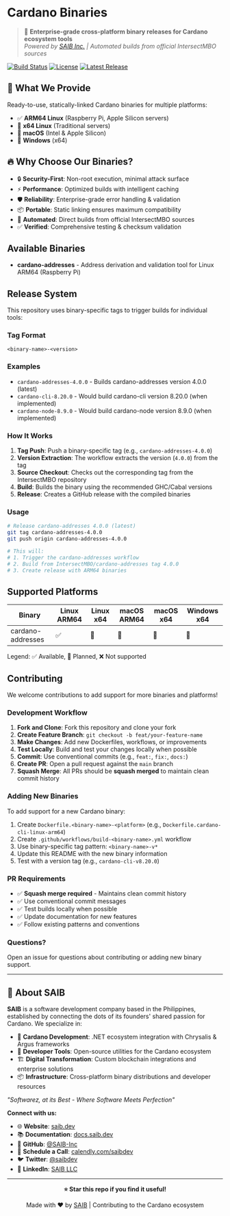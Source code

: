 # Cardano Binaries

> 🚀 **Enterprise-grade cross-platform binary releases for Cardano ecosystem tools**  
> *Powered by [SAIB Inc.](https://github.com/SAIB-Inc) | Automated builds from official IntersectMBO sources*

[![Build Status](https://github.com/SAIB-Inc/cardano-binaries/workflows/Build%20Cardano%20Addresses/badge.svg)](https://github.com/SAIB-Inc/cardano-binaries/actions)
[![License](https://img.shields.io/github/license/SAIB-Inc/cardano-binaries)](LICENSE)
[![Latest Release](https://img.shields.io/github/v/release/SAIB-Inc/cardano-binaries)](https://github.com/SAIB-Inc/cardano-binaries/releases/latest)

## 🎯 **What We Provide**

Ready-to-use, statically-linked Cardano binaries for multiple platforms:
- ✅ **ARM64 Linux** (Raspberry Pi, Apple Silicon servers)
- 🚧 **x64 Linux** (Traditional servers) 
- 🚧 **macOS** (Intel & Apple Silicon)
- 🚧 **Windows** (x64)

## 🔥 **Why Choose Our Binaries?**

- 🔒 **Security-First**: Non-root execution, minimal attack surface
- ⚡ **Performance**: Optimized builds with intelligent caching  
- 🛡️ **Reliability**: Enterprise-grade error handling & validation
- 📦 **Portable**: Static linking ensures maximum compatibility
- 🤖 **Automated**: Direct builds from official IntersectMBO sources
- ✅ **Verified**: Comprehensive testing & checksum validation

## Available Binaries

- **cardano-addresses** - Address derivation and validation tool for Linux ARM64 (Raspberry Pi)

## Release System

This repository uses binary-specific tags to trigger builds for individual tools:

### Tag Format
```
<binary-name>-<version>
```

### Examples
- `cardano-addresses-4.0.0` - Builds cardano-addresses version 4.0.0 (latest)
- `cardano-cli-8.20.0` - Would build cardano-cli version 8.20.0 (when implemented)
- `cardano-node-8.9.0` - Would build cardano-node version 8.9.0 (when implemented)

### How It Works
1. **Tag Push**: Push a binary-specific tag (e.g., `cardano-addresses-4.0.0`)
2. **Version Extraction**: The workflow extracts the version (`4.0.0`) from the tag
3. **Source Checkout**: Checks out the corresponding tag from the IntersectMBO repository
4. **Build**: Builds the binary using the recommended GHC/Cabal versions
5. **Release**: Creates a GitHub release with the compiled binaries

### Usage
```bash
# Release cardano-addresses 4.0.0 (latest)
git tag cardano-addresses-4.0.0
git push origin cardano-addresses-4.0.0

# This will:
# 1. Trigger the cardano-addresses workflow
# 2. Build from IntersectMBO/cardano-addresses tag 4.0.0
# 3. Create release with ARM64 binaries
```

## Supported Platforms

| Binary | Linux ARM64 | Linux x64 | macOS ARM64 | macOS x64 | Windows x64 |
|--------|-------------|-----------|-------------|-----------|-------------|
| cardano-addresses | ✅ | 🚧 | 🚧 | 🚧 | 🚧 |

Legend: ✅ Available, 🚧 Planned, ❌ Not supported

## Contributing

We welcome contributions to add support for more binaries and platforms!

### Development Workflow

1. **Fork and Clone**: Fork this repository and clone your fork
2. **Create Feature Branch**: `git checkout -b feat/your-feature-name`
3. **Make Changes**: Add new Dockerfiles, workflows, or improvements
4. **Test Locally**: Build and test your changes locally when possible
5. **Commit**: Use conventional commits (e.g., `feat:`, `fix:`, `docs:`)
6. **Create PR**: Open a pull request against the `main` branch
7. **Squash Merge**: All PRs should be **squash merged** to maintain clean commit history

### Adding New Binaries

To add support for a new Cardano binary:

1. Create `Dockerfile.<binary-name>-<platform>` (e.g., `Dockerfile.cardano-cli-linux-arm64`)
2. Create `.github/workflows/build-<binary-name>.yml` workflow
3. Use binary-specific tag pattern: `<binary-name>-v*`
4. Update this README with the new binary information
5. Test with a version tag (e.g., `cardano-cli-v8.20.0`)

### PR Requirements

- ✅ **Squash merge required** - Maintains clean commit history
- ✅ Use conventional commit messages
- ✅ Test builds locally when possible  
- ✅ Update documentation for new features
- ✅ Follow existing patterns and conventions

### Questions?

Open an issue for questions about contributing or adding new binary support.

---

## 🏢 **About SAIB**

**SAIB** is a software development company based in the Philippines, established by connecting the dots of its founders' shared passion for Cardano. We specialize in:

- 🚀 **Cardano Development**: .NET ecosystem integration with Chrysalis & Argus frameworks
- 🔧 **Developer Tools**: Open-source utilities for the Cardano ecosystem  
- 🏗️ **Digital Transformation**: Custom blockchain integrations and enterprise solutions
- 📦 **Infrastructure**: Cross-platform binary distributions and developer resources

*"Softwarez, at its Best - Where Software Meets Perfection"*

**Connect with us:**
- 🌐 **Website**: [saib.dev](https://saib.dev)
- 📚 **Documentation**: [docs.saib.dev](https://docs.saib.dev)
- 🐙 **GitHub**: [@SAIB-Inc](https://github.com/SAIB-Inc)
- 📅 **Schedule a Call**: [calendly.com/saibdev](https://calendly.com/saibdev)
- 🐦 **Twitter**: [@saibdev](https://x.com/saibdev)
- 💼 **LinkedIn**: [SAIB LLC](https://www.linkedin.com/company/saibllc/)

---

<div align="center">

**⭐ Star this repo if you find it useful!**

Made with ❤️ by [SAIB](https://saib.dev) | Contributing to the Cardano ecosystem

</div>
